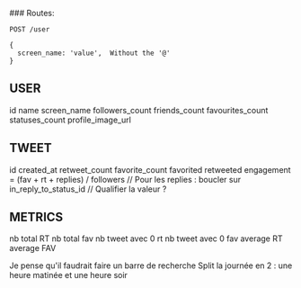 ### Routes:
```
POST /user

{
  screen_name: 'value',  Without the '@'
}

```

USER
------------------
id
name
screen_name
followers_count
friends_count
favourites_count
statuses_count
profile_image_url

TWEET
-----------------
id
created_at
retweet_count
favorite_count
favorited
retweeted
engagement = (fav + rt + replies) / followers
// Pour les replies : boucler sur in_reply_to_status_id
// Qualifier la valeur ?

METRICS
-----------------
nb total RT
nb total fav
nb tweet avec 0 rt
nb tweet avec 0 fav
average RT
average FAV

Je pense qu'il faudrait faire un barre de recherche
Split la journée en 2 : une heure matinée et une heure soir
